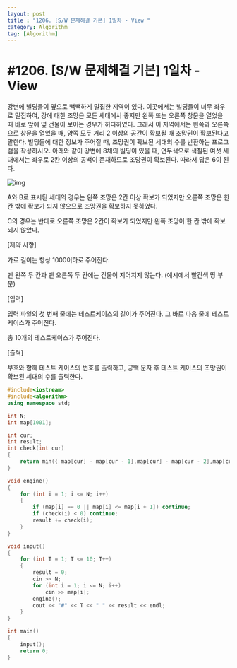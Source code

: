 ```yaml
---
layout: post
title : "1206. [S/W 문제해결 기본] 1일차 - View "
category: Algorithm
tag: [Algorithm]
---
```


# #1206. [S/W 문제해결 기본] 1일차 - View 

강변에 빌딩들이 옆으로 빽빽하게 밀집한 지역이 있다.
이곳에서는 빌딩들이 너무 좌우로 밀집하여, 강에 대한 조망은 모든 세대에서 좋지만 왼쪽 또는 오른쪽 창문을 열었을 때 바로 앞에 옆 건물이 보이는 경우가 허다하였다.
그래서 이 지역에서는 왼쪽과 오른쪽으로 창문을 열었을 때, 양쪽 모두 거리 2 이상의 공간이 확보될 때 조망권이 확보된다고 말한다.
빌딩들에 대한 정보가 주어질 때, 조망권이 확보된 세대의 수를 반환하는 프로그램을 작성하시오.
아래와 같이 강변에 8채의 빌딩이 있을 때, 연두색으로 색칠된 여섯 세대에서는 좌우로 2칸 이상의 공백이 존재하므로 조망권이 확보된다. 따라서 답은 6이 된다.

![img](https://www.swexpertacademy.com/main/common/fileDownload.do?downloadType=CKEditorImages&fileId=AV2XTsoKDWIBBASl)



A와 B로 표시된 세대의 경우는 왼쪽 조망은 2칸 이상 확보가 되었지만 오른쪽 조망은 한 칸 밖에 확보가 되지 않으므로 조망권을 확보하지 못하였다.

C의 경우는 반대로 오른쪽 조망은 2칸이 확보가 되었지만 왼쪽 조망이 한 칸 밖에 확보되지 않았다.

[제약 사항]

가로 길이는 항상 1000이하로 주어진다.

맨 왼쪽 두 칸과 맨 오른쪽 두 칸에는 건물이 지어지지 않는다. (예시에서 빨간색 땅 부분)

[입력]

입력 파일의 첫 번째 줄에는 테스트케이스의 길이가 주어진다. 그 바로 다음 줄에 테스트 케이스가 주어진다.

총 10개의 테스트케이스가 주어진다.

[출력]

부호와 함께 테스트 케이스의 번호를 출력하고, 공백 문자 후 테스트 케이스의 조망권이 확보된 세대의 수를 출력한다.

```c++
#include<iostream>
#include<algorithm>
using namespace std;

int N;
int map[1001];

int cur;
int result;
int check(int cur)
{
	return min({ map[cur] - map[cur - 1],map[cur] - map[cur - 2],map[cur] - map[cur + 1] , map[cur] - map[cur + 2] });
}

void engine()
{
	for (int i = 1; i <= N; i++)
	{
		if (map[i] == 0 || map[i] <= map[i + 1]) continue;
		if (check(i) < 0) continue;
		result += check(i);
	}
}

void input()
{
	for (int T = 1; T <= 10; T++)
	{
		result = 0;
		cin >> N;
		for (int i = 1; i <= N; i++)
			cin >> map[i];
		engine();
		cout << "#" << T << " " << result << endl;
	}
}

int main()
{
	input();
	return 0;
}
```






